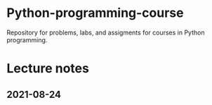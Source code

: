 # Python-programming-course

Repository for problems, labs, and assigments for courses in Python programming.

# Lecture notes

## 2021-08-24

